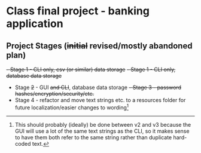 # Class final project - banking application

## Project Stages (~~initial~~ revised/mostly abandoned plan) 

~~- Stage 1 - CLI only, csv (or similar) data storage~~
~~- Stage 1 - CLI only, database data storage~~
- Stage ~~2~~ - GUI ~~and CLI~~, database data storage
~~- Stage 3 - password hashes/encryption/security/etc.~~
- Stage 4 - refactor and move text strings etc. to a resources folder for future localization/easier changes to wording[^1]

[^1]: This should probably (ideally)[^2] be done between v2 and v3 because the GUI will use a lot of the same text strings as the CLI, so it makes sense to have them both refer to the same string rather than duplicate hard-coded text. 
[^2]: *Ideally* ideally it should be done like this from the start.